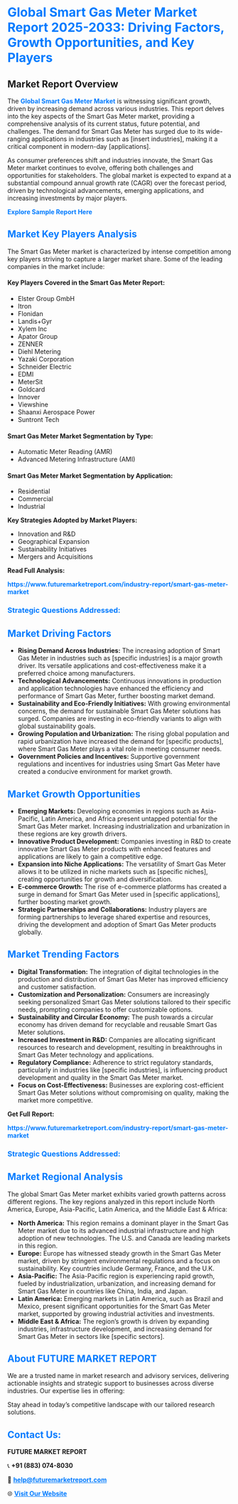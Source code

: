 <h1 style="color: #007BFF;">Global Smart Gas Meter Market Report 2025-2033: Driving Factors, Growth Opportunities, and Key Players</h1>

<section id="overview">
<h2>Market Report Overview</h2>
<p>The <a href="https://www.futuremarketreport.com/industry-report/smart-gas-meter-market" style="color: #007BFF; text-decoration: none;"><strong>Global Smart Gas Meter Market</strong></a> is witnessing significant growth, driven by increasing demand across various industries. This report delves into the key aspects of the Smart Gas Meter market, providing a comprehensive analysis of its current status, future potential, and challenges. The demand for Smart Gas Meter has surged due to its wide-ranging applications in industries such as [insert industries], making it a critical component in modern-day [applications].</p>
<p>As consumer preferences shift and industries innovate, the Smart Gas Meter market continues to evolve, offering both challenges and opportunities for stakeholders. The global market is expected to expand at a substantial compound annual growth rate (CAGR) over the forecast period, driven by technological advancements, emerging applications, and increasing investments by major players.</p>
</section>

<section id="overview">
<p><a href="https://www.futuremarketreport.com/request-sample/reportId=55233" style="color: #007BFF; text-decoration: none;"><strong>Explore Sample Report Here</strong></a></p>
</section>

<section id="key-players">
<h2 style="color: #007BFF;">Market Key Players Analysis</h2>
<p>The Smart Gas Meter market is characterized by intense competition among key players striving to capture a larger market share. Some of the leading companies in the market include:</p>
<h4>Key Players Covered in the Smart Gas Meter Report:</h4>
<ul><li>Elster Group GmbH</li><li>Itron</li><li>Flonidan</li><li>Landis+Gyr</li><li>Xylem Inc</li><li>Apator Group</li><li>ZENNER</li><li>Diehl Metering</li><li>Yazaki Corporation</li><li>Schneider Electric</li><li>EDMI</li><li>MeterSit</li><li>Goldcard</li><li>Innover</li><li>Viewshine</li><li>Shaanxi Aerospace Power</li><li>Suntront Tech</li></ul>
<h4>Smart Gas Meter Market Segmentation by Type:</h4>
<ul><li>Automatic Meter Reading (AMR)</li><li>Advanced Metering Infrastructure (AMI)</li></ul>

<h4>Smart Gas Meter Market Segmentation by Application:</h4>
<ul><li>Residential</li><li>Commercial</li><li>Industrial</li></ul>
<p><strong>Key Strategies Adopted by Market Players:</strong></p>
<ul>
<li>Innovation and R&D</li>
<li>Geographical Expansion</li>
<li>Sustainability Initiatives</li>
<li>Mergers and Acquisitions</li>
</ul>
</section>

<section>
<p><strong>Read Full Analysis: </strong></p><a href="https://www.futuremarketreport.com/industry-report/smart-gas-meter-market" style="color: #007BFF; text-decoration: none;"><strong>https://www.futuremarketreport.com/industry-report/smart-gas-meter-market</strong></a>
<h3 style="color: #007BFF;">Strategic Questions Addressed:</h3>
</section>

<section id="driving-factors">
<h2 style="color: #007BFF;">Market Driving Factors</h2>
<ul>
<li><strong>Rising Demand Across Industries:</strong> The increasing adoption of Smart Gas Meter in industries such as [specific industries] is a major growth driver. Its versatile applications and cost-effectiveness make it a preferred choice among manufacturers.</li>
<li><strong>Technological Advancements:</strong> Continuous innovations in production and application technologies have enhanced the efficiency and performance of Smart Gas Meter, further boosting market demand.</li>
<li><strong>Sustainability and Eco-Friendly Initiatives:</strong> With growing environmental concerns, the demand for sustainable Smart Gas Meter solutions has surged. Companies are investing in eco-friendly variants to align with global sustainability goals.</li>
<li><strong>Growing Population and Urbanization:</strong> The rising global population and rapid urbanization have increased the demand for [specific products], where Smart Gas Meter plays a vital role in meeting consumer needs.</li>
<li><strong>Government Policies and Incentives:</strong> Supportive government regulations and incentives for industries using Smart Gas Meter have created a conducive environment for market growth.</li>
</ul>
</section>

<section id="growth-opportunities">
<h2 style="color: #007BFF;">Market Growth Opportunities</h2>
<ul>
<li><strong>Emerging Markets:</strong> Developing economies in regions such as Asia-Pacific, Latin America, and Africa present untapped potential for the Smart Gas Meter market. Increasing industrialization and urbanization in these regions are key growth drivers.</li>
<li><strong>Innovative Product Development:</strong> Companies investing in R&D to create innovative Smart Gas Meter products with enhanced features and applications are likely to gain a competitive edge.</li>
<li><strong>Expansion into Niche Applications:</strong> The versatility of Smart Gas Meter allows it to be utilized in niche markets such as [specific niches], creating opportunities for growth and diversification.</li>
<li><strong>E-commerce Growth:</strong> The rise of e-commerce platforms has created a surge in demand for Smart Gas Meter used in [specific applications], further boosting market growth.</li>
<li><strong>Strategic Partnerships and Collaborations:</strong> Industry players are forming partnerships to leverage shared expertise and resources, driving the development and adoption of Smart Gas Meter products globally.</li>
</ul>
</section>

<section id="trending-factors">
<h2 style="color: #007BFF;">Market Trending Factors</h2>
<ul>
<li><strong>Digital Transformation:</strong> The integration of digital technologies in the production and distribution of Smart Gas Meter has improved efficiency and customer satisfaction.</li>
<li><strong>Customization and Personalization:</strong> Consumers are increasingly seeking personalized Smart Gas Meter solutions tailored to their specific needs, prompting companies to offer customizable options.</li>
<li><strong>Sustainability and Circular Economy:</strong> The push towards a circular economy has driven demand for recyclable and reusable Smart Gas Meter solutions.</li>
<li><strong>Increased Investment in R&D:</strong> Companies are allocating significant resources to research and development, resulting in breakthroughs in Smart Gas Meter technology and applications.</li>
<li><strong>Regulatory Compliance:</strong> Adherence to strict regulatory standards, particularly in industries like [specific industries], is influencing product development and quality in the Smart Gas Meter market.</li>
<li><strong>Focus on Cost-Effectiveness:</strong> Businesses are exploring cost-efficient Smart Gas Meter solutions without compromising on quality, making the market more competitive.</li>
</ul>
</section>

<section>
<p><strong>Get Full Report: </strong></p><a href="https://www.futuremarketreport.com/industry-report/smart-gas-meter-market" style="color: #007BFF; text-decoration: none;"><strong>https://www.futuremarketreport.com/industry-report/smart-gas-meter-market</strong></a>
<h3 style="color: #007BFF;">Strategic Questions Addressed:</h3>
</section>


<section id="regional-analysis">
<h2 style="color: #007BFF;">Market Regional Analysis</h2>
<p>The global Smart Gas Meter market exhibits varied growth patterns across different regions. The key regions analyzed in this report include North America, Europe, Asia-Pacific, Latin America, and the Middle East & Africa:</p>
<ul>
<li><strong>North America:</strong> This region remains a dominant player in the Smart Gas Meter market due to its advanced industrial infrastructure and high adoption of new technologies. The U.S. and Canada are leading markets in this region.</li>
<li><strong>Europe:</strong> Europe has witnessed steady growth in the Smart Gas Meter market, driven by stringent environmental regulations and a focus on sustainability. Key countries include Germany, France, and the U.K.</li>
<li><strong>Asia-Pacific:</strong> The Asia-Pacific region is experiencing rapid growth, fueled by industrialization, urbanization, and increasing demand for Smart Gas Meter in countries like China, India, and Japan.</li>
<li><strong>Latin America:</strong> Emerging markets in Latin America, such as Brazil and Mexico, present significant opportunities for the Smart Gas Meter market, supported by growing industrial activities and investments.</li>
<li><strong>Middle East & Africa:</strong> The region’s growth is driven by expanding industries, infrastructure development, and increasing demand for Smart Gas Meter in sectors like [specific sectors].</li>
</ul>
</section>

<footer>
<h2 style="color: #007BFF;">About FUTURE MARKET REPORT</h2>
<p>We are a trusted name in market research and advisory services, delivering actionable insights and strategic support to businesses across diverse industries. Our expertise lies in offering:</p>

<p>Stay ahead in today’s competitive landscape with our tailored research solutions.</p>

<h2 style="color: #007BFF;">Contact Us:</h2>
<p><strong>FUTURE MARKET REPORT</strong></p>
<p>📞 <strong>+91 (883) 074-8030</strong></p>
<p>📧 <strong><a href="mailto:help@futuremarketreport.com" style="color: #007BFF;">help@futuremarketreport.com</a></strong></p>
<p>🌐 <strong><a href="https://www.futuremarketreport.com/" style="color: #007BFF;">Visit Our Website</a></strong></p>
</footer>